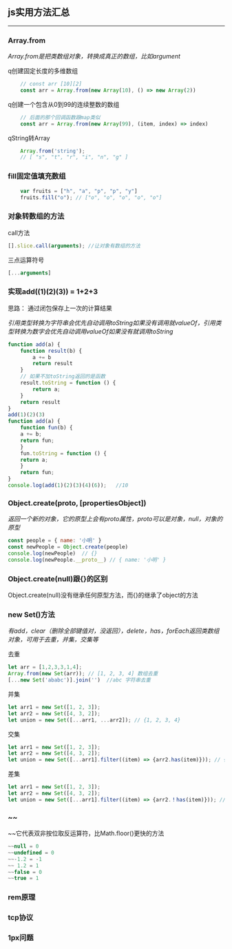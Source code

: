 ## js实用方法汇总
---

### Array.from
*Array.from是把类数组对象，转换成真正的数组，比如argument*

q创建固定长度的多维数组

```javascript
    // const arr [10][2]
    const arr = Array.from(new Array(10), () => new Array(2))
```
q创建一个包含从0到99的连续整数的数组

```javascript
    // 后面的那个回调函数跟map类似
    const arr = Array.from(new Array(99), (item, index) => index)
```

qString转Array
    
```javascript
    Array.from('string'); 
    // [ "s", "t", "r", "i", "n", "g" ]
```



### fill固定值填充数组

```javascript
    var fruits = ["h", "a", "p", "p", "y"]
    fruits.fill("o"); // ["o", "o", "o", "o", "o"]
```



### 对象转数组的方法

call方法

```javascript
[].slice.call(arguments); //让对象有数组的方法
```

三点运算符号

```javascript
[...arguments]
```


### 实现add((1)(2)(3)) = 1+2+3

思路： 通过闭包保存上一次的计算结果

*引用类型转换为字符串会优先自动调用toString如果没有调用就valueOf，引用类型转换为数字会优先自动调用valueOf如果没有就调用toString*

```javascript
function add(a) {
    function result(b) {
        a += b
        return result
    }
    // 如果不加toString返回的是函数
    result.toString = function () {
        return a;
    }
    return result
}
add(1)(2)(3)
function add(a) {
    function fun(b) {
    a += b;
    return fun;
    }
    fun.toString = function () {
    return a;
    }
    return fun;
}
console.log(add(1)(2)(3)(4)(6));   //10
```

### Object.create(proto, [propertiesObject])
*返回一个新的对象，它的原型上会有proto属性，proto可以是对象，null，对象的原型*

```javascript
const people = { name: '小明' }
const newPeople = Object.create(people)
console.log(newPeople)  // {}
console.log(newPeople.__proto__) // { name: '小明' }
```

### Object.create(null)跟{}的区别
Object.create(null)没有继承任何原型方法，而{}的继承了object的方法

### new Set()方法
*有add，clear（删除全部键值对，没返回），delete，has，forEach返回类数组对象，可用于去重，并集，交集等*

去重

```javascript
let arr = [1,2,3,3,1,4];
Array.from(new Set(arr)); // [1, 2, 3, 4] 数组去重
[...new Set('ababc')].join('')  //abc 字符串去重
```

并集

```javascript
let arr1 = new Set([1, 2, 3]);
let arr2 = new Set([4, 3, 2]);
let union = new Set([...arr1, ...arr2]); // {1, 2, 3, 4}
```

交集

```javascript
let arr1 = new Set([1, 2, 3]);
let arr2 = new Set([4, 3, 2]);
let union = new Set([...arr1].filter((item) => {arr2.has(item)})); // {2, 3}
```

差集

```javascript
let arr1 = new Set([1, 2, 3]);
let arr2 = new Set([4, 3, 2]);
let union = new Set([...arr1].filter((item) => {arr2.！has(item)})); // {1}
```

### ~~
~~它代表双非按位取反运算符，比Math.floor()更快的方法

```javascript
~~null = 0
~~undefined = 0
~~-1.2 = -1
~~ 1.2 = 1
~~false = 0
~~true = 1
```

### rem原理

### tcp协议

### 1px问题

